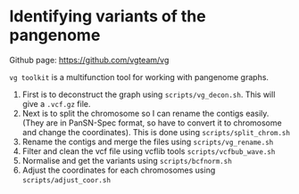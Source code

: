 # Identifying variants of the pangenome

Github page: https://github.com/vgteam/vg

`vg toolkit` is a multifunction tool for working with pangenome graphs.

1. First is to deconstruct the graph using `scripts/vg_decon.sh`. This will give a `.vcf.gz` file.
2. Next is to split the chromosome so I can rename the contigs easily. (They are in PanSN-Spec format, so have to convert it to chromosome and change the coordinates). This is done using `scripts/split_chrom.sh`
3. Rename the contigs and merge the files using `scripts/vg_rename.sh`
4. Filter and clean the vcf file using vcflib tools `scripts/vcfbub_wave.sh`
5. Normalise and get the variants using `scripts/bcfnorm.sh`
6. Adjust the coordinates for each chromosomes using `scripts/adjust_coor.sh`